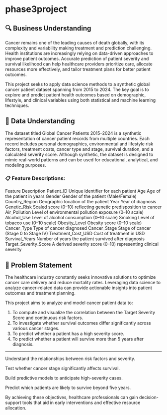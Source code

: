 # phase3project
## 🔍 Business Understanding
Cancer remains one of the leading causes of death globally, with its complexity and variability making treatment and prediction challenging. Health institutions are increasingly relying on data-driven approaches to improve patient outcomes. Accurate prediction of patient severity and survival likelihood can help healthcare providers prioritize care, allocate resources more effectively, and tailor treatment plans for better patient outcomes.

This project seeks to apply data science methods to a synthetic global cancer patient dataset spanning from 2015 to 2024. The key goal is to explore and predict patient health outcomes based on demographic, lifestyle, and clinical variables using both statistical and machine learning techniques.

## 🧠 Data Understanding
The dataset titled Global Cancer Patients 2015–2024 is a synthetic representation of cancer patient records from multiple countries. Each record includes personal demographics, environmental and lifestyle risk factors, treatment costs, cancer type and stage, survival duration, and a calculated severity score. Although synthetic, the dataset is designed to mimic real-world patterns and can be used for educational, analytical, and modeling purposes.
### 📋 Feature Descriptions:
Feature	Description
Patient_ID	Unique identifier for each patient
Age	Age of the patient in years
Gender	Gender of the patient (Male/Female)
Country_Region	Geographic location of the patient
Year	Year of diagnosis
Genetic_Risk	Scaled score (0–10) reflecting genetic predisposition to cancer
Air_Pollution	Level of environmental pollution exposure (0–10 scale)
Alcohol_Use	Level of alcohol consumption (0–10 scale)
Smoking	Level of tobacco use (0–10 scale)
Obesity_Level	Obesity score (0–10 scale)
Cancer_Type	Type of cancer diagnosed
Cancer_Stage	Stage of cancer (Stage 0 to Stage IV)
Treatment_Cost_USD	Cost of treatment in USD
Survival_Years	Number of years the patient survived after diagnosis
Target_Severity_Score	A derived severity score (0–10) representing clinical severity

## 📌 Problem Statement
The healthcare industry constantly seeks innovative solutions to optimize cancer care delivery and reduce mortality rates. Leveraging data science to analyze cancer-related data can provide actionable insights into patient outcomes and treatment planning.

This project aims to analyze and model cancer patient data to:

1. To compute and visualize the correlation between the Target Severity Score and continuous risk factors.
2. To investigate whether survival outcomes differ significantly across various cancer stages.
3. To predict whether a patient has a high severity score.
4. To predict whether a patient will survive more than 5 years after diagnosis.
---------

Understand the relationships between risk factors and severity.

Test whether cancer stage significantly affects survival.

Build predictive models to anticipate high-severity cases.

Predict which patients are likely to survive beyond five years.

By achieving these objectives, healthcare professionals can gain decision-support tools that aid in early interventions and effective resource allocation.

